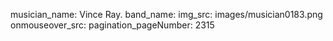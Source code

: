 musician_name: Vince Ray.
band_name: 
img_src: images/musician0183.png
onmouseover_src: 
pagination_pageNumber: 2315